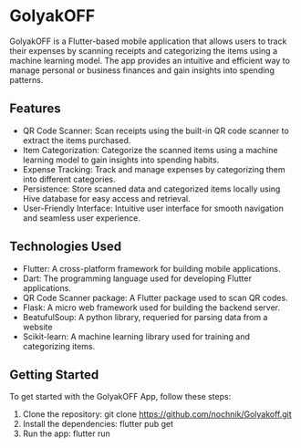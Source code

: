 # GolyakOFF

GolyakOFF is a Flutter-based mobile application that allows users to track their expenses by scanning receipts and categorizing the items using a machine learning model. The app provides an intuitive and efficient way to manage personal or business finances and gain insights into spending patterns.

## Features

- QR Code Scanner: Scan receipts using the built-in QR code scanner to extract the items purchased.
- Item Categorization: Categorize the scanned items using a machine learning model to gain insights into spending habits.
- Expense Tracking: Track and manage expenses by categorizing them into different categories.
- Persistence: Store scanned data and categorized items locally using Hive database for easy access and retrieval.
- User-Friendly Interface: Intuitive user interface for smooth navigation and seamless user experience.

## Technologies Used

- Flutter: A cross-platform framework for building mobile applications.
- Dart: The programming language used for developing Flutter applications.
- QR Code Scanner package: A Flutter package used to scan QR codes.
- Flask: A micro web framework used for building the backend server.
- BeatufulSoup: A python library, requeried for parsing data from a website
- Scikit-learn: A machine learning library used for training and categorizing items.

## Getting Started

To get started with the GolyakOFF App, follow these steps:

1. Clone the repository:
git clone https://github.com/nochnik/Golyakoff.git
2. Install the dependencies:
flutter pub get
3. Run the app:
flutter run

